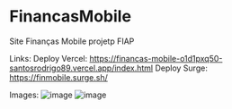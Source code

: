 # FinancasMobile
Site Finanças Mobile projetp FIAP

Links:
Deploy Vercel: https://financas-mobile-o1d1pxq50-santosrodrigo89.vercel.app/index.html
Deploy Surge: https://finmobile.surge.sh/

Images:
![image](https://user-images.githubusercontent.com/93896739/205995344-770ccab2-5326-4244-a091-8b91a15a0858.png)
![image](https://user-images.githubusercontent.com/93896739/205995424-4ca4caed-e49d-49d7-905e-5408ea4c5533.png)

